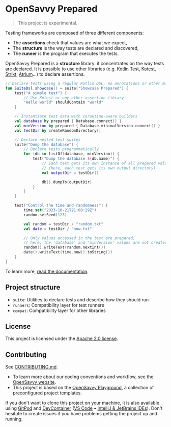# OpenSavvy Prepared

> This project is experimental.

Testing frameworks are composed of three different components:
- The **assertions** check that values are what we expect,
- The **structure** is the way tests are declared and discovered,
- The **runner** is the program that executes the tests.

OpenSavvy Prepared is a **structure** library: it concentrates on the way tests are declared.
It is possible to use other libraries (e.g. [Kotlin Test](https://kotlinlang.org/api/latest/kotlin.test/), [Kotest](https://kotest.io/), [Strikt](https://strikt.io/), [Atrium](https://atriumlib.org)…) to declare assertions.

```kotlin
// Declare tests using a regular Kotlin DSL, no annotations or other magic
fun SuiteDsl.showcase() = suite("Showcase Prepared") {
	test("A simple test") {
		// Use Kotest or any other assertion library
		"Hello world" shouldContain "world"
	}

	// Instantiate test data with coroutine-aware builders
	val database by prepared { Database.connect() }
	val minVersion by prepared { Database.minimalVersion.connect() }
	val testDir by createRandomDirectory()

	// Declare nested test suites
	suite("Dump the database") {
		// Declare tests programmatically
		for (db in listOf(database, minVersion)) {
			test("Dump the database ${db.name}") {
				// Each test gets its own instance of all prepared values
				// (here, each test gets its own output directory)
				val outputDir = testDir()

				db().dumpTo(outputDir)
			}
		}
	}

	test("Control the time and randomness") {
		time.set("2023-10-21T21:08:29Z")
		random.setSeed(123)

		val random = testDir / "random.txt"
		val date = testDir / "now.txt"

		// Only values accessed in the test are prepared;
		// here, the 'database' and 'minVersion' values are not created
		random().writeText(random.nextInt())
		date().writeText(time.now().toString())
	}
}
```

To learn more, [read the documentation](https://opensavvy.gitlab.io/groundwork/prepared/docs).

## Project structure

- `suite`: Utilities to declare tests and describe how they should run
- `runners`: Compatibility layer for test runners
- `compat`: Compatibility layer for other libraries

## License

This project is licensed under the [Apache 2.0 license](LICENSE).

## Contributing

See [CONTRIBUTING.md](CONTRIBUTING.md).
- To learn more about our coding conventions and workflow, see the [OpenSavvy website](https://opensavvy.dev/open-source/index.html).
- This project is based on the [OpenSavvy Playground](docs/playground/README.md), a collection of preconfigured project templates.

If you don't want to clone this project on your machine, it is also available using [GitPod](https://www.gitpod.io/) and [DevContainer](https://containers.dev/) ([VS Code](https://code.visualstudio.com/docs/devcontainers/containers) • [IntelliJ & JetBrains IDEs](https://www.jetbrains.com/help/idea/connect-to-devcontainer.html)). Don't hesitate to create issues if you have problems getting the project up and running.
